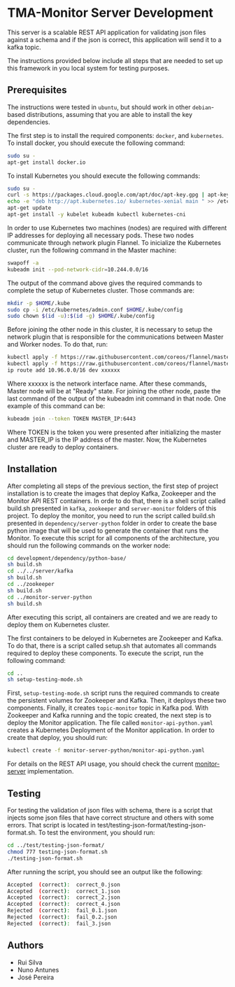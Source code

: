# TMA-Monitor Server Development

This server is a scalable REST API application for validating json files against a schema and if the json is correct, this application will send it to a kafka topic.

The instructions provided below include all steps that are needed to set up this framework in you local system for testing purposes.

## Prerequisites
The instructions were tested in `ubuntu`, but should work in other `debian`-based distributions, assuming that you are able to install the key dependencies.

The first step is to install the required components: `docker`, and `kubernetes`.
To install docker, you should execute the following command:
```sh
sudo su -
apt-get install docker.io
```
To install Kubernetes you should execute the following commands:

```sh
sudo su -
curl -s https://packages.cloud.google.com/apt/doc/apt-key.gpg | apt-key add 
echo -e "deb http://apt.kubernetes.io/ kubernetes-xenial main " >> /etc/apt/sources.list.d/kubernetes.list
apt-get update
apt-get install -y kubelet kubeadm kubectl kubernetes-cni
```

In order to use Kubernetes two machines (nodes) are required with different IP addresses for deploying all necessary pods.
These two nodes communicate through network plugin Flannel.
To inicialize the Kubernetes cluster, run the following command in the Master machine:

```sh
swapoff -a
kubeadm init --pod-network-cidr=10.244.0.0/16
```

The output of the command above gives the required commands to complete the setup of Kubernetes cluster. Those commands are:

```sh
mkdir -p $HOME/.kube
sudo cp -i /etc/kubernetes/admin.conf $HOME/.kube/config
sudo chown $(id -u):$(id -g) $HOME/.kube/config
```

Before joining the other node in this cluster, it is necessary to setup the network plugin that is responsible for the communications between Master and Worker nodes.
To do that, run:

```sh
kubectl apply -f https://raw.githubusercontent.com/coreos/flannel/master/Documentation/kube-flannel.yml
kubectl apply -f https://raw.githubusercontent.com/coreos/flannel/master/Documentation/k8s-manifests/kube-flannel-rbac.yml
ip route add 10.96.0.0/16 dev xxxxxx
```

Where xxxxxx is the network interface name.
After these commands, Master node will be at "Ready" state. For joining the other node, paste the last command of the output of the kubeadm init command in that node. One example of this command can be:

```sh
kubeadm join --token TOKEN MASTER_IP:6443
```

Where TOKEN is the token you were presented after initializing the master and MASTER_IP is the IP address of the master.
Now, the Kubernetes cluster are ready to deploy containers.



## Installation

After completing all steps of the previous section, the first step of project installation is to create the images that deploy Kafka, Zookeeper and the Monitor API REST containers. In orde to do that, there is a shell script called build.sh presented in `kafka`, `zookeeper` and `server-monitor` folders of this project.
To deploy the monitor, you need to run the script called build.sh presented in `dependency/server-python` folder in order to create the base python image that will be used to generate the container that runs the Monitor.
To execute this script for all components of the architecture, you should run the following commands on the worker node:

```sh
cd development/dependency/python-base/
sh build.sh
cd ../../server/kafka
sh build.sh
cd ../zookeeper
sh build.sh
cd ../monitor-server-python
sh build.sh
```

After executing this script, all containers are created and we are ready to deploy them on Kubernetes cluster.

The first containers to be deloyed in Kubernetes are Zookeeper and Kafka. To do that, there is a script called setup.sh that automates all commands required to deploy these components. To execute the script, run the following command:

```sh
cd ..
sh setup-testing-mode.sh
```

First, `setup-testing-mode.sh` script runs the required commands to create the persistent volumes for Zookeeper and Kafka. Then, it deploys these two components. Finally, it creates `topic-monitor` topic in Kafka pod.
With Zookeeper and Kafka running and the topic created, the next step is to deploy the Monitor application. The file called `monitor-api-python.yaml` creates a Kubernetes Deployment of the Monitor application. In order to create that deploy, you should run:

```sh
kubectl create -f monitor-server-python/monitor-api-python.yaml
``` 

For details on the REST API usage, you should check the current [monitor-server](monitor-server-python) implementation.

## Testing

For testing the validation of json files with schema, there is a script that injects some json files that have correct structure and others with some errors.
That script is located in test/testing-json-format/testing-json-format.sh.
To test the environment, you should run:

```sh
cd ../test/testing-json-format/
chmod 777 testing-json-format.sh
./testing-json-format.sh
``` 

After running the script, you should see an output like the following:

```sh
Accepted  (correct):  correct_0.json
Accepted  (correct):  correct_1.json
Accepted  (correct):  correct_2.json
Accepted  (correct):  correct_4.json
Rejected  (correct):  fail_0.1.json
Rejected  (correct):  fail_0.2.json
Rejected  (correct):  fail_3.json
``` 


## Authors
* Rui Silva
* Nuno Antunes
* José Pereira
